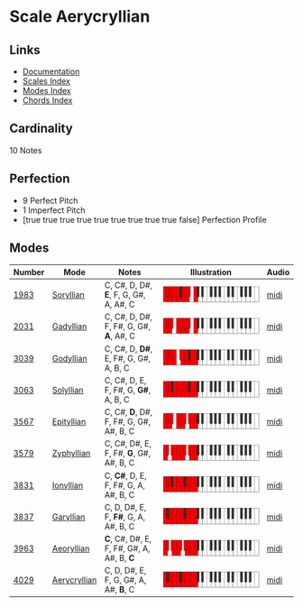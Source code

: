 # Scale Aerycryllian

## Links

- [Documentation](index.md)
- [Scales Index](Scales.md)
- [Modes Index](Modes.md)
- [Chords Index](Chords.md)

## Cardinality

10 Notes

## Perfection

- 9 Perfect Pitch
- 1 Imperfect Pitch
- [true true true true true true true true true false] Perfection Profile

## Modes

| Number | Mode | Notes | Illustration | Audio |
|--------|------|-------|--------------|-------|
| [1983](https://ianring.com/musictheory/scales/1983) | [Soryllian](ModeSoryllian.md) | C, C#, D, D#, **E**, F, G, G#, A, A#, C | ![CNaturalSoryllian](ModeCNaturalSoryllian.png) | [midi](https://github.com/edipermadi/music/blob/main/docs/ModeCNaturalSoryllian.mid?raw=true) | 
| [2031](https://ianring.com/musictheory/scales/2031) | [Gadyllian](ModeGadyllian.md) | C, C#, D, D#, F, F#, G, G#, **A**, A#, C | ![CNaturalGadyllian](ModeCNaturalGadyllian.png) | [midi](https://github.com/edipermadi/music/blob/main/docs/ModeCNaturalGadyllian.mid?raw=true) | 
| [3039](https://ianring.com/musictheory/scales/3039) | [Godyllian](ModeGodyllian.md) | C, C#, D, **D#**, E, F#, G, G#, A, B, C | ![CNaturalGodyllian](ModeCNaturalGodyllian.png) | [midi](https://github.com/edipermadi/music/blob/main/docs/ModeCNaturalGodyllian.mid?raw=true) | 
| [3063](https://ianring.com/musictheory/scales/3063) | [Solyllian](ModeSolyllian.md) | C, C#, D, E, F, F#, G, **G#**, A, B, C | ![CNaturalSolyllian](ModeCNaturalSolyllian.png) | [midi](https://github.com/edipermadi/music/blob/main/docs/ModeCNaturalSolyllian.mid?raw=true) | 
| [3567](https://ianring.com/musictheory/scales/3567) | [Epityllian](ModeEpityllian.md) | C, C#, **D**, D#, F, F#, G, G#, A#, B, C | ![CNaturalEpityllian](ModeCNaturalEpityllian.png) | [midi](https://github.com/edipermadi/music/blob/main/docs/ModeCNaturalEpityllian.mid?raw=true) | 
| [3579](https://ianring.com/musictheory/scales/3579) | [Zyphyllian](ModeZyphyllian.md) | C, C#, D#, E, F, F#, **G**, G#, A#, B, C | ![CNaturalZyphyllian](ModeCNaturalZyphyllian.png) | [midi](https://github.com/edipermadi/music/blob/main/docs/ModeCNaturalZyphyllian.mid?raw=true) | 
| [3831](https://ianring.com/musictheory/scales/3831) | [Ionyllian](ModeIonyllian.md) | C, **C#**, D, E, F, F#, G, A, A#, B, C | ![CNaturalIonyllian](ModeCNaturalIonyllian.png) | [midi](https://github.com/edipermadi/music/blob/main/docs/ModeCNaturalIonyllian.mid?raw=true) | 
| [3837](https://ianring.com/musictheory/scales/3837) | [Garyllian](ModeGaryllian.md) | C, D, D#, E, F, **F#**, G, A, A#, B, C | ![CNaturalGaryllian](ModeCNaturalGaryllian.png) | [midi](https://github.com/edipermadi/music/blob/main/docs/ModeCNaturalGaryllian.mid?raw=true) | 
| [3963](https://ianring.com/musictheory/scales/3963) | [Aeoryllian](ModeAeoryllian.md) | **C**, C#, D#, E, F, F#, G#, A, A#, B, **C** | ![CNaturalAeoryllian](ModeCNaturalAeoryllian.png) | [midi](https://github.com/edipermadi/music/blob/main/docs/ModeCNaturalAeoryllian.mid?raw=true) | 
| [4029](https://ianring.com/musictheory/scales/4029) | [Aerycryllian](ModeAerycryllian.md) | C, D, D#, E, F, G, G#, A, A#, **B**, C | ![CNaturalAerycryllian](ModeCNaturalAerycryllian.png) | [midi](https://github.com/edipermadi/music/blob/main/docs/ModeCNaturalAerycryllian.mid?raw=true) | 
